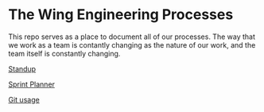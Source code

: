# The Wing Engineering Processes

This repo serves as a place to document all of our processes. The way that we work as a team is contantly changing as the nature of our work, and the team itself is constantly changing. 

[Standup](Standup.md)

[Sprint Planner](Sprint.md)

[Git usage](Git.md)

